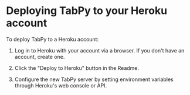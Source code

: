 # Deploying TabPy to your Heroku account

To deploy TabPy to a Heroku account:
1. Log in to Heroku with your account via a browser.
    If you don't have an account, create one.

2. Click the "Deploy to Heroku" button in the Readme. 

3. Configure the new TabPy server by setting environment 
    variables through Heroku's web console or API.
